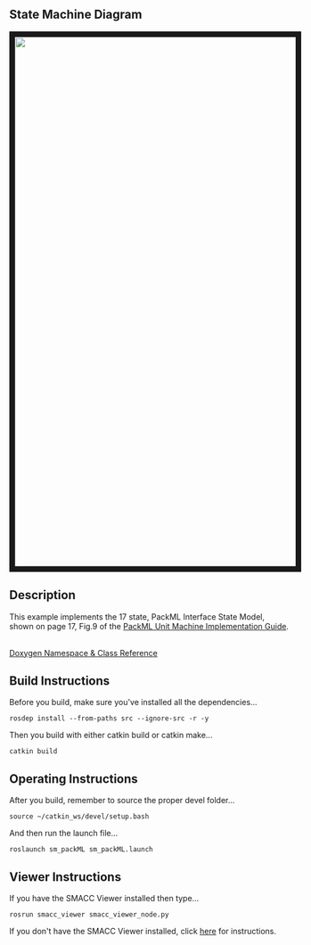  <h2>State Machine Diagram</h2>
<img src="https://github.com/reelrbtx/SMACC/blob/master/smacc_sm_reference_library/sm_packML/docs/smacc_state_machine_20200205-104849.dot.svg" width="950" align="center" border="10"/> 

<h2>Description</h2> This example implements the 17 state, PackML Interface State Model, shown on page 17, Fig.9 of the <a href="http://omac.org/wp-content/uploads/2016/11/PackML_Unit_Machine_Implementation_Guide-V1-00.pdf">PackML Unit Machine Implementation Guide</a>.<br></br>
 
 <a href="https://reelrbtx.github.io/SMACC_Documentation/master/html/namespacesm__packML.html">Doxygen Namespace & Class Reference</a> 
 
 <h2>Build Instructions</h2>
Before you build, make sure you've installed all the dependencies...

```
rosdep install --from-paths src --ignore-src -r -y 
```

Then you build with either catkin build or catkin make...

```
catkin build
```

<h2>Operating Instructions</h2>
After you build, remember to source the proper devel folder...

```
source ~/catkin_ws/devel/setup.bash
```

And then run the launch file...

```
roslaunch sm_packML sm_packML.launch
```

<h2>Viewer Instructions</h2>
If you have the SMACC Viewer installed then type...

```
rosrun smacc_viewer smacc_viewer_node.py
``` 

If you don't have the SMACC Viewer installed, click <a href="http://smacc.ninja/smacc-viewer/">here</a> for instructions.


